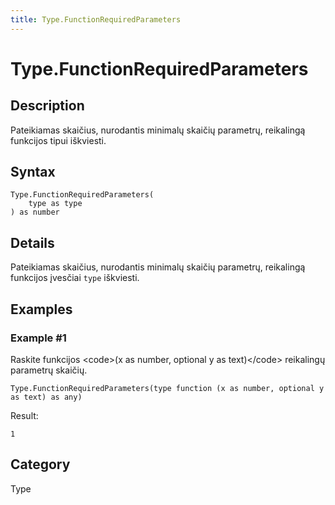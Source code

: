 ```yaml
---
title: Type.FunctionRequiredParameters
---
```


# Type.FunctionRequiredParameters


## Description

Pateikiamas skaičius, nurodantis minimalų skaičių parametrų, reikalingą funkcijos tipui iškviesti.


## Syntax

```powerquery
Type.FunctionRequiredParameters(
    type as type
) as number
```


## Details

Pateikiamas skaičius, nurodantis minimalų skaičių parametrų, reikalingą funkcijos įvesčiai <code>type</code> iškviesti.


## Examples

### Example #1 
Raskite funkcijos &lt;code&gt;(x as number, optional y as text)&lt;/code&gt; reikalingų parametrų skaičių.
```powerquery
Type.FunctionRequiredParameters(type function (x as number, optional y as text) as any)
```

Result: 
```powerquery
1
```




## Category
Type
